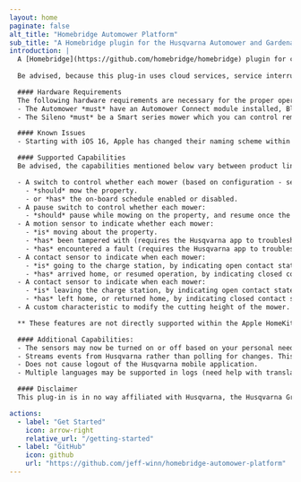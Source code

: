 ```yaml
---
layout: home
paginate: false
alt_title: "Homebridge Automower Platform"
sub_title: "A Homebridge plugin for the Husqvarna Automower and Gardena Smart robotic lawn mowers"
introduction: |
  A [Homebridge](https://github.com/homebridge/homebridge) plugin for controlling [Husqvarna Automower](https://www.husqvarna.com/us/robotic-lawn-mowers/) and [Gardena Smart](https://www.gardena.com/int/products/lawn-care/robotic-mower/) robotic lawn mowers as [Apple HomeKit](https://www.apple.com/ios/home/) accessories using the [Husqvarna Group](https://developer.husqvarnagroup.cloud) cloud services.
  
  Be advised, because this plug-in uses cloud services, service interruptions or outages are possible as it relies solely on the aforementioned cloud services to manage the communication with your device(s).

  #### Hardware Requirements
  The following hardware requirements are necessary for the proper operation of the plug-in. If you are unsure whether your mower is supported by the plug-in, you can find the compatibility matrix <a href="extras/compatibility-matrix">HERE</a>.
  - The Automower *must* have an Automower Connect module installed, Bluetooth only models will require an upgrade. For more information, please contact your local Husqvarna Automower dealer.
  - The Sileno *must* be a Smart series mower which you can control remotely via an app while not near the device, Bluetooth only models are not supported.

  #### Known Issues
  - Starting with iOS 16, Apple has changed their naming scheme within HomeKit such that all services for an accessory use the accessory name. If all the switches and sensors are named after your mower, and you are using 1.4.0 or later of the plug-in, removing the mower using the instructions found <a href="extras/removing-mower">HERE</a> should correct the issue.

  #### Supported Capabilities
  Be advised, the capabilities mentioned below vary between product lines by Husqvarna. Depending on the type of mower you have purchased, different capabilities will be provided by the plug-in.

  - A switch to control whether each mower (based on configuration - see documentation):
    - *should* mow the property.
    - or *has* the on-board schedule enabled or disabled.
  - A pause switch to control whether each mower:
    - *should* pause while mowing on the property, and resume once the switch is turned off.
  - A motion sensor to indicate whether each mower:
    - *is* moving about the property.
    - *has* been tampered with (requires the Husqvarna app to troubleshoot) and needs assistance. **
    - *has* encountered a fault (requires the Husqvarna app to troubleshoot) and needs assistance. **
  - A contact sensor to indicate when each mower:
    - *is* going to the charge station, by indicating open contact state.
    - *has* arrived home, or resumed operation, by indicating closed contact state.
  - A contact sensor to indicate when each mower:
    - *is* leaving the charge station, by indicating open contact state.
    - *has* left home, or returned home, by indicating closed contact state.
  - A custom characteristic to modify the cutting height of the mower. **

  ** These features are not directly supported within the Apple HomeKit app and will require a 3rd party application (such as Controller for HomeKit) to use for any automations.  

  #### Additional Capabilities:
  - The sensors may now be turned on or off based on your personal needs within the configuration settings.
  - Streams events from Husqvarna rather than polling for changes. This allows you to run automations without having to worry about the timing of when a change is noticed, it should be within a few seconds.
  - Does not cause logout of the Husqvarna mobile application.
  - Multiple languages may be supported in logs (need help with translations).

  #### Disclaimer
  This plug-in is in no way affiliated with Husqvarna, the Husqvarna Group, or any of its subsidiaries or partners. Any trademarks used here-in are property of Husqvarna and/or the Husqvarna Group.

actions:
  - label: "Get Started"
    icon: arrow-right
    relative_url: "/getting-started"
  - label: "GitHub"
    icon: github
    url: "https://github.com/jeff-winn/homebridge-automower-platform"
---
```

